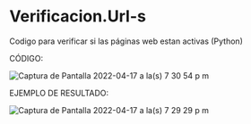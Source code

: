 # Verificacion.Url-s


Codigo para verificar si las páginas web estan activas  (Python)

CÓDIGO:

![Captura de Pantalla 2022-04-17 a la(s) 7 30 54 p m](https://user-images.githubusercontent.com/73009717/163738012-dbc1e2eb-d45f-47e2-a618-d62005a61a33.png)



EJEMPLO DE RESULTADO:

![Captura de Pantalla 2022-04-17 a la(s) 7 29 29 p m](https://user-images.githubusercontent.com/73009717/163737966-008a4a9f-3d16-462a-b016-f8d848213a42.png)
